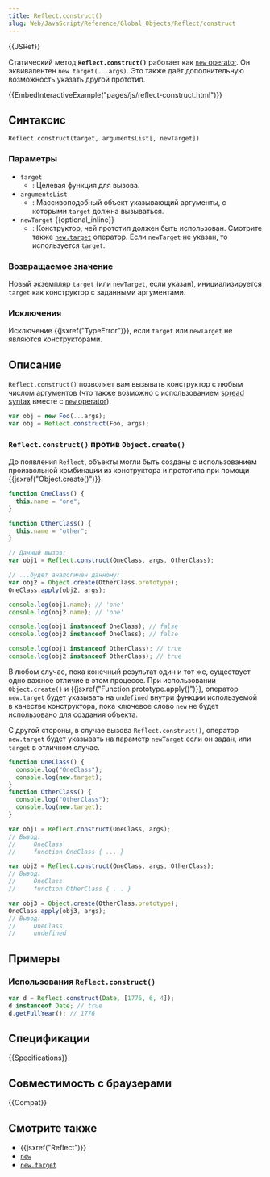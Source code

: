```yaml
---
title: Reflect.construct()
slug: Web/JavaScript/Reference/Global_Objects/Reflect/construct
---
```


{{JSRef}}

Статический метод **`Reflect.construct()`** работает как [`new` operator](/ru/docs/Web/JavaScript/Reference/Operators/new). Он эквивалентен `new target(...args)`. Это также даёт дополнительную возможность указать другой прототип.

{{EmbedInteractiveExample("pages/js/reflect-construct.html")}}

## Синтаксис

```
Reflect.construct(target, argumentsList[, newTarget])
```

### Параметры

- `target`
  - : Целевая функция для вызова.
- `argumentsList`
  - : Массивоподобный объект указывающий аргументы, с которыми `target` должна вызываться.
- `newTarget` {{optional_inline}}
  - : Конструктор, чей прототип должен быть использован. Смотрите также [`new.target`](/ru/docs/Web/JavaScript/Reference/Operators/new.target) оператор. Если `newTarget` не указан, то используется `target`.

### Возвращаемое значение

Новый экземпляр `target` (или `newTarget`, если указан), инициализируется `target` как конструктор с заданными аргументами.

### Исключения

Исключение {{jsxref("TypeError")}}, если `target` или `newTarget` не являются конструкторами.

## Описание

`Reflect.construct()` позволяет вам вызывать конструктор с любым числом аргументов (что также возможно с использованием [spread syntax](/ru/docs/Web/JavaScript/Reference/Operators/Spread_syntax) вместе с [`new` operator](/ru/docs/Web/JavaScript/Reference/Operators/new)).

```js
var obj = new Foo(...args);
var obj = Reflect.construct(Foo, args);
```

### `Reflect.construct()` против `Object.create()`

До появления `Reflect`, объекты могли быть созданы с использованием произвольной комбинации из конструктора и прототипа при помощи {{jsxref("Object.create()")}}.

```js
function OneClass() {
  this.name = "one";
}

function OtherClass() {
  this.name = "other";
}

// Данный вызов:
var obj1 = Reflect.construct(OneClass, args, OtherClass);

// ...будет аналогичен данному:
var obj2 = Object.create(OtherClass.prototype);
OneClass.apply(obj2, args);

console.log(obj1.name); // 'one'
console.log(obj2.name); // 'one'

console.log(obj1 instanceof OneClass); // false
console.log(obj2 instanceof OneClass); // false

console.log(obj1 instanceof OtherClass); // true
console.log(obj2 instanceof OtherClass); // true
```

В любом случае, пока конечный результат один и тот же, существует одно важное отличие в этом процессе. При использовании `Object.create()` и {{jsxref("Function.prototype.apply()")}}, оператор `new.target` будет указывать на `undefined` внутри функции используемой в качестве конструктора, пока ключевое слово `new` не будет использовано для создания объекта.

С другой стороны, в случае вызова `Reflect.construct()`, оператор `new.target` будет указывать на параметр `newTarget` если он задан, или `target` в отличном случае.

```js
function OneClass() {
  console.log("OneClass");
  console.log(new.target);
}
function OtherClass() {
  console.log("OtherClass");
  console.log(new.target);
}

var obj1 = Reflect.construct(OneClass, args);
// Вывод:
//     OneClass
//     function OneClass { ... }

var obj2 = Reflect.construct(OneClass, args, OtherClass);
// Вывод:
//     OneClass
//     function OtherClass { ... }

var obj3 = Object.create(OtherClass.prototype);
OneClass.apply(obj3, args);
// Вывод:
//     OneClass
//     undefined
```

## Примеры

### Использования `Reflect.construct()`

```js
var d = Reflect.construct(Date, [1776, 6, 4]);
d instanceof Date; // true
d.getFullYear(); // 1776
```

## Спецификации

{{Specifications}}

## Совместимость с браузерами

{{Compat}}

## Смотрите также

- {{jsxref("Reflect")}}
- [`new`](/ru/docs/Web/JavaScript/Reference/Operators/new)
- [`new.target`](/ru/docs/Web/JavaScript/Reference/Operators/new.target)
